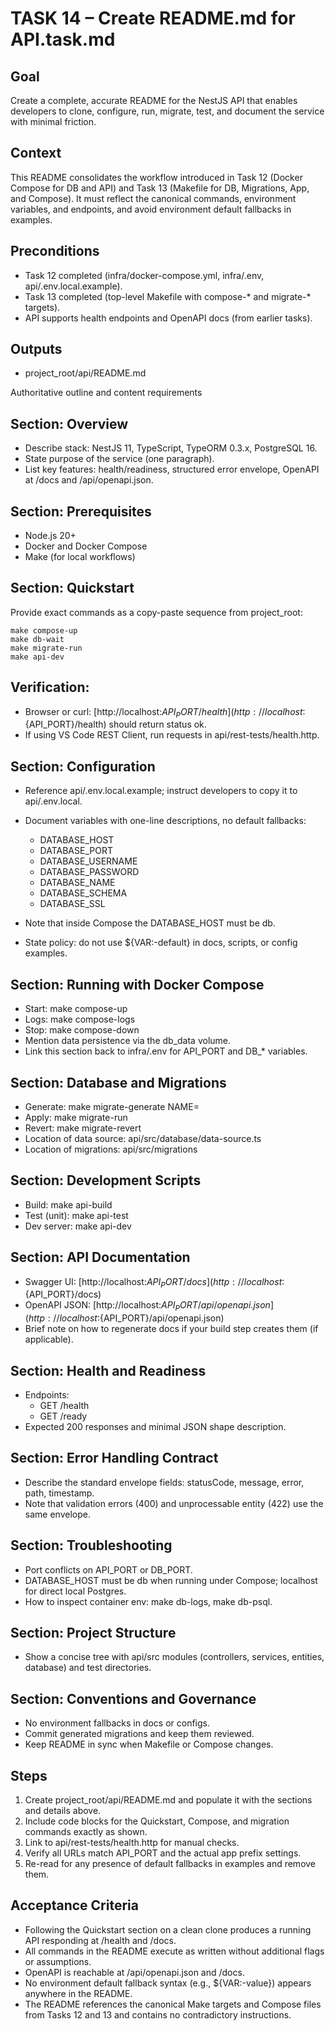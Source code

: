 # TASK 14 – Create README.md for API.task.md

## Goal

Create a complete, accurate README for the NestJS API that enables developers to clone, configure, run, migrate, test, and document the service with minimal friction.

## Context
This README consolidates the workflow introduced in Task 12 (Docker Compose for DB and API) and Task 13 (Makefile for DB, Migrations, App, and Compose). It must reflect the canonical commands, environment variables, and endpoints, and avoid environment default fallbacks in examples.

## Preconditions

* Task 12 completed (infra/docker-compose.yml, infra/.env, api/.env.local.example).
* Task 13 completed (top-level Makefile with compose-* and migrate-* targets).
* API supports health endpoints and OpenAPI docs (from earlier tasks).

## Outputs

* project_root/api/README.md

Authoritative outline and content requirements

## Section: Overview

* Describe stack: NestJS 11, TypeScript, TypeORM 0.3.x, PostgreSQL 16.
* State purpose of the service (one paragraph).
* List key features: health/readiness, structured error envelope, OpenAPI at /docs and /api/openapi.json.

## Section: Prerequisites

* Node.js 20+
* Docker and Docker Compose
* Make (for local workflows)

## Section: Quickstart

Provide exact commands as a copy-paste sequence from project_root:

```
make compose-up
make db-wait
make migrate-run
make api-dev
```

## Verification:

* Browser or curl: [http://localhost:${API_PORT}/health](http://localhost:${API_PORT}/health) should return status ok.
* If using VS Code REST Client, run requests in api/rest-tests/health.http.

## Section: Configuration

* Reference api/.env.local.example; instruct developers to copy it to api/.env.local.
* Document variables with one-line descriptions, no default fallbacks:

    * DATABASE_HOST
    * DATABASE_PORT
    * DATABASE_USERNAME
    * DATABASE_PASSWORD
    * DATABASE_NAME
    * DATABASE_SCHEMA
    * DATABASE_SSL
* Note that inside Compose the DATABASE_HOST must be db.
* State policy: do not use ${VAR:-default} in docs, scripts, or config examples.

## Section: Running with Docker Compose

* Start: make compose-up
* Logs: make compose-logs
* Stop: make compose-down
* Mention data persistence via the db_data volume.
* Link this section back to infra/.env for API_PORT and DB_* variables.

## Section: Database and Migrations

* Generate: make migrate-generate NAME=<description>
* Apply: make migrate-run
* Revert: make migrate-revert
* Location of data source: api/src/database/data-source.ts
* Location of migrations: api/src/migrations

## Section: Development Scripts

* Build: make api-build
* Test (unit): make api-test
* Dev server: make api-dev

## Section: API Documentation

* Swagger UI: [http://localhost:${API_PORT}/docs](http://localhost:${API_PORT}/docs)
* OpenAPI JSON: [http://localhost:${API_PORT}/api/openapi.json](http://localhost:${API_PORT}/api/openapi.json)
* Brief note on how to regenerate docs if your build step creates them (if applicable).

## Section: Health and Readiness

* Endpoints:
    * GET /health
    * GET /ready
* Expected 200 responses and minimal JSON shape description.

## Section: Error Handling Contract

* Describe the standard envelope fields: statusCode, message, error, path, timestamp.
* Note that validation errors (400) and unprocessable entity (422) use the same envelope.

## Section: Troubleshooting

* Port conflicts on API_PORT or DB_PORT.
* DATABASE_HOST must be db when running under Compose; localhost for direct local Postgres.
* How to inspect container env: make db-logs, make db-psql.

## Section: Project Structure

* Show a concise tree with api/src modules (controllers, services, entities, database) and test directories.

## Section: Conventions and Governance

* No environment fallbacks in docs or configs.
* Commit generated migrations and keep them reviewed.
* Keep README in sync when Makefile or Compose changes.

## Steps

1. Create project_root/api/README.md and populate it with the sections and details above.
2. Include code blocks for the Quickstart, Compose, and migration commands exactly as shown.
3. Link to api/rest-tests/health.http for manual checks.
4. Verify all URLs match API_PORT and the actual app prefix settings.
5. Re-read for any presence of default fallbacks in examples and remove them.

## Acceptance Criteria

* Following the Quickstart section on a clean clone produces a running API responding at /health and /docs.
* All commands in the README execute as written without additional flags or assumptions.
* OpenAPI is reachable at /api/openapi.json and /docs.
* No environment default fallback syntax (e.g., ${VAR:-value}) appears anywhere in the README.
* The README references the canonical Make targets and Compose files from Tasks 12 and 13 and contains no contradictory instructions.
